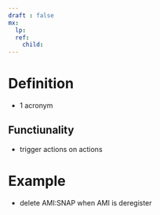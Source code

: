 ```yaml
---
draft : false
mx:
  lp:
  ref:
    child:
---
```


# Definition
  - 1 acronym

## Functiunality
  - trigger actions on actions

# Example
- delete AMI:SNAP when AMI is deregister

